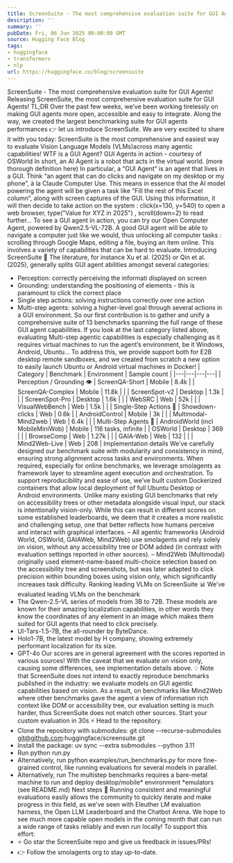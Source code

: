 ```yaml
---
title: ScreenSuite - The most comprehensive evaluation suite for GUI Agents!
description: ''
summary: ''
pubDate: Fri, 06 Jun 2025 00:00:00 GMT
source: Hugging Face Blog
tags:
- huggingface
- transformers
- nlp
url: https://huggingface.co/blog/screensuite
---
```


ScreenSuite - The most comprehensive evaluation suite for GUI Agents!
Releasing ScreenSuite, the most comprehensive evaluation suite for GUI Agents!
TL;DR
Over the past few weeks, we’ve been working tirelessly on making GUI agents more open, accessible and easy to integrate. Along the way, we created the largest benchmarking suite for GUI agents performances 👉 let us introduce ScreenSuite.
We are very excited to share it with you today: ScreenSuite is the most comprehensive and easiest way to evaluate Vision Language Models (VLMs)across many agentic capabilities!
WTF is a GUI Agent?
GUI Agents in action - courtesy of OSWorld
In short, an AI Agent is a robot that acts in the virtual world. (more thorough definition here)
In particular, a “GUI Agent” is an agent that lives in a GUI. Think “an agent that can do clicks and navigate on my desktop or my phone”, à la Claude Computer Use.
This means in essence that the AI model powering the agent will be given a task like “Fill the rest of this Excel column”, along with screen captures of the GUI. Using this information, it will then decide to take action on the system : click(x=130, y=540)
to open a web browser, type(”Value for XYZ in 2025")
, scroll(down=2)
to read further… To see a GUI agent in action, you can try our Open Computer Agent, powered by Qwen2.5-VL-72B.
A good GUI agent will be able to navigate a computer just like we would, thus unlocking all computer tasks : scrolling through Google Maps, editing a file, buying an item online. This involves a variety of capabilities that can be hard to evaluate.
Introducing ScreenSuite 🥳
The literature, for instance Xu et al. (2025) or Qin et al. (2025), generally splits GUI agent abilities amongst several categories:
- Perception: correctly perceiving the informati displayed on screen
- Grounding: understanding the positioning of elements - this is paramount to click the correct place
- Single step actions: solving instructions correctly over one action
- Multi-step agents: solving a higher-level goal through several actions in a GUI environment.
So our first contribution is to gather and unify a comprehensive suite of 13 benchmarks spanning the full range of these GUI agent capabilities.
If you look at the last category listed above, evaluating Multi-step agentic capabilities is especially challenging as it requires virtual machines to run the agent’s environment, be it Windows, Android, Ubuntu... To address this, we provide support both for E2B desktop remote sandboxes, and we created from scratch a new option to easily launch Ubuntu or Android virtual machines in Docker!
| Category | Benchmark | Environment | Sample count |
|---|---|---|---|
| Perception / Grounding 👁️ | ScreenQA-Short | Mobile | 8.4k |
| ScreenQA-Complex | Mobile | 11.8k | |
| ScreenSpot-v2 | Desktop | 1.3k | |
| ScreenSpot-Pro | Desktop | 1.6k | |
| WebSRC | Web | 52k | |
| VisualWebBench | Web | 1.5k | |
| Single-Step Actions 🎯 | Showdown-clicks | Web | 0.6k |
| AndroidControl | Mobile | 3k | |
| Multimodal-Mind2web | Web | 6.4k | |
| Multi-Step Agents 🐾 | AndroidWorld (incl MobileMiniWob) | Mobile | 116 tasks, infinite |
| OSWorld | Desktop | 369 | |
| BrowseComp | Web | 1.27k | |
| GAIA-Web | Web | 132 | |
| Mind2Web-Live | Web | 208 |
Implementation details
We’ve carefully designed our benchmark suite with modularity and consistency in mind, ensuring strong alignment across tasks and environments. When required, especially for online benchmarks, we leverage smolagents as framework layer to streamline agent execution and orchestration.
To support reproducibility and ease of use, we’ve built custom Dockerized containers that allow local deployment of full Ubuntu Desktop or Android environments.
Unlike many existing GUI benchmarks that rely on accessibility trees or other metadata alongside visual input, our stack is intentionally vision-only. While this can result in different scores on some established leaderboards, we deem that it creates a more realistic and challenging setup, one that better reflects how humans perceive and interact with graphical interfaces.
– All agentic frameworks (Android World, OSWorld, GAIAWeb, Mind2Web) use smolagents and rely solely on vision, without any accessibility tree or DOM added (in contrast with evaluation settings reported in other sources). – Mind2Web (Multimodal) originally used element-name-based multi-choice selection based on the accessibility tree and screenshots, but was later adapted to click precision within bounding boxes using vision only, which significantly increases task difficulty.
Ranking leading VLMs on ScreenSuite 📊
We’ve evaluated leading VLMs on the benchmark
- The Qwen-2.5-VL series of models from 3B to 72B. These models are known for their amazing localization capabilities, in other words they know the coordinates of any element in an image which makes them suited for GUI agents that need to click precisely.
- UI-Tars-1.5-7B, the all-rounder by ByteDance.
- Holo1-7B, the latest model by H company, showing extremely performant localization for its size.
- GPT-4o
Our scores are in general agreement with the scores reported in various sources! With the caveat that we evaluate on vision only, causing some differences, see implementation details above.
💡 Note that ScreenSuite does not intend to exactly reproduce benchmarks published in the industry: we evaluate models on GUI agentic capabilities based on vision. As a result, on benchmarks like Mind2Web where other benchmarks gave the agent a view of information rich context like DOM or accessibility tree, our evaluation setting is much harder, thus ScreenSuite does not match other sources.
Start your custom evaluation in 30s ⚡️
Head to the repository.
- Clone the repository with submodules:
git clone --recurse-submodules git@github.com:huggingface/screensuite.git
- Install the package:
uv sync --extra submodules --python 3.11
- Run
python run.py
- Alternatively, run
python examples/run_benchmarks.py
for more fine-grained control, like running evaluations for several models in parallel.
- Alternatively, run
The multistep benchmarks requires a bare-metal machine to run and deploy desktop/mobile* environment *emulators (see README.md)
Next steps 🚀
Running consistent and meaningful evaluations easily allows the community to quickly iterate and make progress in this field, as we’ve seen with Eleuther LM evaluation harness, the Open LLM Leaderboard and the Chatbot Arena.
We hope to see much more capable open models in the coming month that can run a wide range of tasks reliably and even run locally!
To support this effort:
- ⭐️ Go star the ScreenSuite repo and give us feedback in issues/PRs!
- 👉 Follow the smolagents org to stay up-to-date.